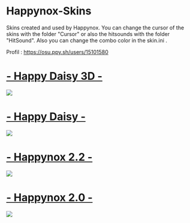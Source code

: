# Happynox-Skins
Skins created and used by Happynox. 
You can change the cursor of the skins with the folder "Cursor" or also the hitsounds with the folder "HitSound". Also you can change the combo color in the skin.ini .


Profil : https://osu.ppy.sh/users/15101580


# [- Happy Daisy 3D -](https://drive.google.com/file/d/1qJ-MF9-rr_ZTxIHZ7IUOke_5sR-xT0RP/view?usp=sharing)
![](https://i.imgur.com/yAcxe6L.png)

# [- Happy Daisy -](https://drive.google.com/file/d/1YSyVK9CVX5JLPmrSLaijRg1yrem1SnBb/view?usp=sharing)
![](https://i.imgur.com/inrzRpK.png)

# [- Happynox 2.2 -](https://drive.google.com/file/d/1fW7WLslzaCC9tLg0AjDPPsqtZgAXmJp_/view?usp=sharing)
![](https://i.imgur.com/yPf0xKI.png)

# [- Happynox 2.0 -](https://drive.google.com/file/d/1mmc-uLK4GW1asMKX3fdltBwvSjRdBYtC/view?usp=sharing)
![](https://i.imgur.com/tbMsZ9y.png)
